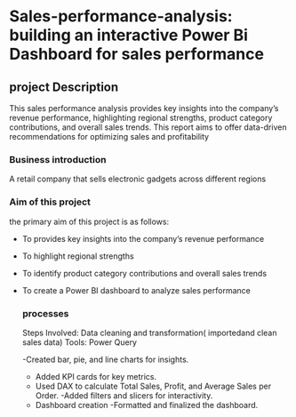 # Sales-performance-analysis: building an interactive Power Bi Dashboard for sales performance 
## project Description
This sales performance  analysis provides key insights into the company’s revenue performance, highlighting regional strengths, product category contributions, and overall sales trends. This report aims to offer data-driven recommendations for optimizing sales and profitability 
### Business introduction
A retail company that sells electronic gadgets across different regions
### Aim of this project
the primary aim of this project is as follows:
- To provides key insights into the company’s revenue performance
- To highlight regional strengths
- To identify  product category contributions and overall sales trends
- To create a Power BI dashboard to analyze sales performance
  ### processes
  Steps Involved: Data cleaning and transformation( importedand clean sales data)
  Tools: Power Query
  
    -Created bar, pie, and line charts for insights.
  - Added KPI cards for key metrics.
  - Used DAX to calculate Total Sales, Profit, and Average Sales per Order.
   -Added filters and slicers for interactivity.
  - Dashboard creation
   -Formatted and finalized the dashboard.

 
